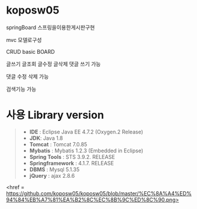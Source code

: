 # koposw05
springBoard
스프링을이용한게시판구현

mvc 모델로구성

CRUD basic BOARD

글쓰기 글조회 글수정 글삭제 댓글 쓰기 가능

댓글 수정 삭제 가능

검색기능 가능

# 사용 Library version


<blockquote>
<ul>
<li><strong>IDE</strong> :  Eclipse Java EE 4.7.2 (Oxygen.2 Release)</li>
<li><strong>JDK</strong>: Java 1.8</li>
<li><strong>Tomcat</strong> : Tomcat 7.0.85</li>
<li><strong>Mybatis</strong> : Mybatis 1.2.3 (Embedded in Eclipse)</li>
<li><strong>Spring Tools</strong> : STS 3.9.2. RELEASE</li>
<li><strong>Springframework</strong> : 4.1.7. RELEASE</li>
<li><strong>DBMS</strong> : Mysql 5.1.35</li>
<li><strong>jQuery</strong> : ajax 2.8.6</li>
</ul>
</blockquote>

<href = https://github.com/koposw05/koposw05/blob/master/%EC%8A%A4%ED%94%84%EB%A7%81%EA%B2%8C%EC%8B%9C%ED%8C%90.png>
